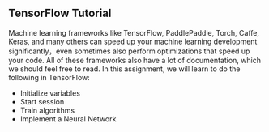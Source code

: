 ## TensorFlow Tutorial
Machine learning frameworks like TensorFlow, PaddlePaddle, Torch, Caffe, Keras, and many others can speed up your machine learning development significantly，even sometimes also perform optimizations that speed up your code. All of these frameworks also have a lot of documentation, which we should feel free to read. In this assignment, we will learn to do the following in TensorFlow:<br>

* Initialize variables
* Start session
* Train algorithms
* Implement a Neural Network

